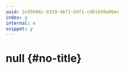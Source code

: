 ```yaml
---
uuid: 2cd5696c-b319-46f2-b9f1-cd81649a96ec
index: y
internal: n
snippet: y
---
```


# null {#no-title}

